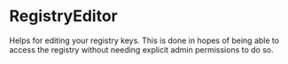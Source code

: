 # RegistryEditor

Helps for editing your registry keys. This is done in hopes of being able to access the registry without needing explicit admin permissions to do so.
